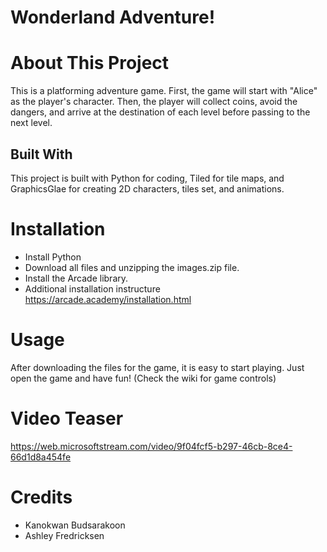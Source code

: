 # Wonderland Adventure!

# About This Project
This is a platforming adventure game. First, the game will start with "Alice" as the player's character. Then, the player will collect coins, avoid the dangers, and arrive at the destination of each level before passing to the next level. 
## Built With
This project is built with Python for coding, Tiled for tile maps, and GraphicsGlae for creating 2D characters, tiles set, and animations.

# Installation
- Install Python
- Download all files and unzipping the images.zip file.
- Install the Arcade library.
- Additional installation instructure  https://arcade.academy/installation.html

# Usage
After downloading the files for the game, it is easy to start playing. Just open the game and have fun!
(Check the wiki for game controls)

# Video Teaser
https://web.microsoftstream.com/video/9f04fcf5-b297-46cb-8ce4-66d1d8a454fe

# Credits
- Kanokwan Budsarakoon
- Ashley Fredricksen
